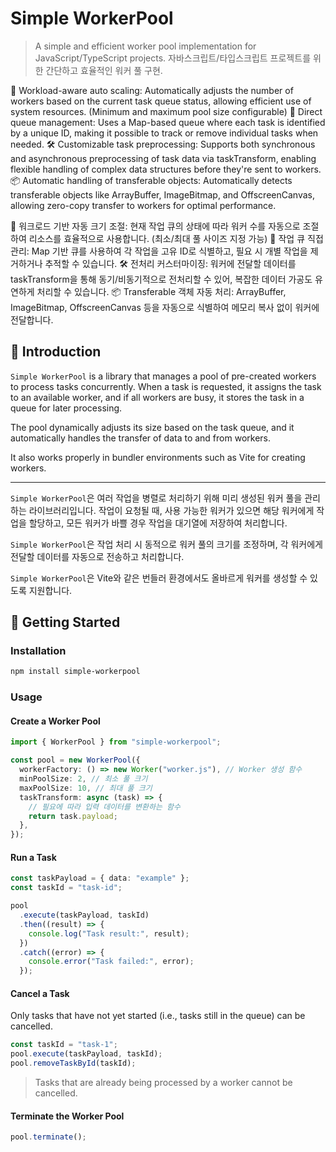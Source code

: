 # Simple WorkerPool

> A simple and efficient worker pool implementation for JavaScript/TypeScript projects.
> 자바스크립트/타입스크립트 프로젝트를 위한 간단하고 효율적인 워커 풀 구현.

🧠 Workload-aware auto scaling:
Automatically adjusts the number of workers based on the current task queue status, allowing efficient use of system resources. (Minimum and maximum pool size configurable)
🧾 Direct queue management:
Uses a Map-based queue where each task is identified by a unique ID, making it possible to track or remove individual tasks when needed.
🛠️ Customizable task preprocessing:
Supports both synchronous and asynchronous preprocessing of task data via taskTransform, enabling flexible handling of complex data structures before they're sent to workers.
📦 Automatic handling of transferable objects:
Automatically detects transferable objects like ArrayBuffer, ImageBitmap, and OffscreenCanvas, allowing zero-copy transfer to workers for optimal performance.

🧠 워크로드 기반 자동 크기 조절:
현재 작업 큐의 상태에 따라 워커 수를 자동으로 조절하여 리소스를 효율적으로 사용합니다. (최소/최대 풀 사이즈 지정 가능)
🧾 작업 큐 직접 관리:
Map 기반 큐를 사용하여 각 작업을 고유 ID로 식별하고, 필요 시 개별 작업을 제거하거나 추적할 수 있습니다.
🛠️ 전처리 커스터마이징:
워커에 전달할 데이터를 taskTransform을 통해 동기/비동기적으로 전처리할 수 있어, 복잡한 데이터 가공도 유연하게 처리할 수 있습니다.
📦 Transferable 객체 자동 처리:
ArrayBuffer, ImageBitmap, OffscreenCanvas 등을 자동으로 식별하여 메모리 복사 없이 워커에 전달합니다.

## 📌 Introduction

`Simple WorkerPool` is a library that manages a pool of pre-created workers to process tasks concurrently. When a task is requested, it assigns the task to an available worker, and if all workers are busy, it stores the task in a queue for later processing.

The pool dynamically adjusts its size based on the task queue, and it automatically handles the transfer of data to and from workers.

It also works properly in bundler environments such as Vite for creating workers.

---

`Simple WorkerPool`은 여러 작업을 병렬로 처리하기 위해 미리 생성된 워커 풀을 관리하는 라이브러리입니다. 작업이 요청될 때, 사용 가능한 워커가 있으면 해당 워커에게 작업을 할당하고, 모든 워커가 바쁠 경우 작업을 대기열에 저장하여 처리합니다.

`Simple WorkerPool`은 작업 처리 시 동적으로 워커 풀의 크기를 조정하며, 각 워커에게 전달할 데이터를 자동으로 전송하고 처리합니다.

`Simple WorkerPool`은 Vite와 같은 번들러 환경에서도 올바르게 워커를 생성할 수 있도록 지원합니다.

## 🚀 Getting Started

### Installation

```bash
npm install simple-workerpool
```

### Usage

#### Create a Worker Pool

```ts
import { WorkerPool } from "simple-workerpool";

const pool = new WorkerPool({
  workerFactory: () => new Worker("worker.js"), // Worker 생성 함수
  minPoolSize: 2, // 최소 풀 크기
  maxPoolSize: 10, // 최대 풀 크기
  taskTransform: async (task) => {
    // 필요에 따라 입력 데이터를 변환하는 함수
    return task.payload;
  },
});
```

#### Run a Task

```ts
const taskPayload = { data: "example" };
const taskId = "task-id";

pool
  .execute(taskPayload, taskId)
  .then((result) => {
    console.log("Task result:", result);
  })
  .catch((error) => {
    console.error("Task failed:", error);
  });
```

#### Cancel a Task

Only tasks that have not yet started (i.e., tasks still in the queue) can be cancelled.

```ts
const taskId = "task-1";
pool.execute(taskPayload, taskId);
pool.removeTaskById(taskId);
```

> Tasks that are already being processed by a worker cannot be cancelled.

#### Terminate the Worker Pool

```ts
pool.terminate();
```
